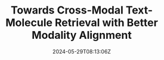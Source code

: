 ---
title: "Towards Cross-Modal Text-Molecule Retrieval with Better Modality Alignment"
authors:
- Jia Song
- Wanru Zhuang
- Yujie Lin
- Liang Zhang
- Chunyan Li
- Jinsong Su
- Song He
- Xiaochen Bo
author_notes:
- 
- 
- 
- 
- 
- "通讯作者"
- "通讯作者"
- "通讯作者"
date: "2024-05-29T08:13:06Z"
publishDate: "2025-05-29T08:13:06Z"
publication_types: [directionc]
publication: "**In Proc. of BIBM 2024.** (CCF-B类)"
---